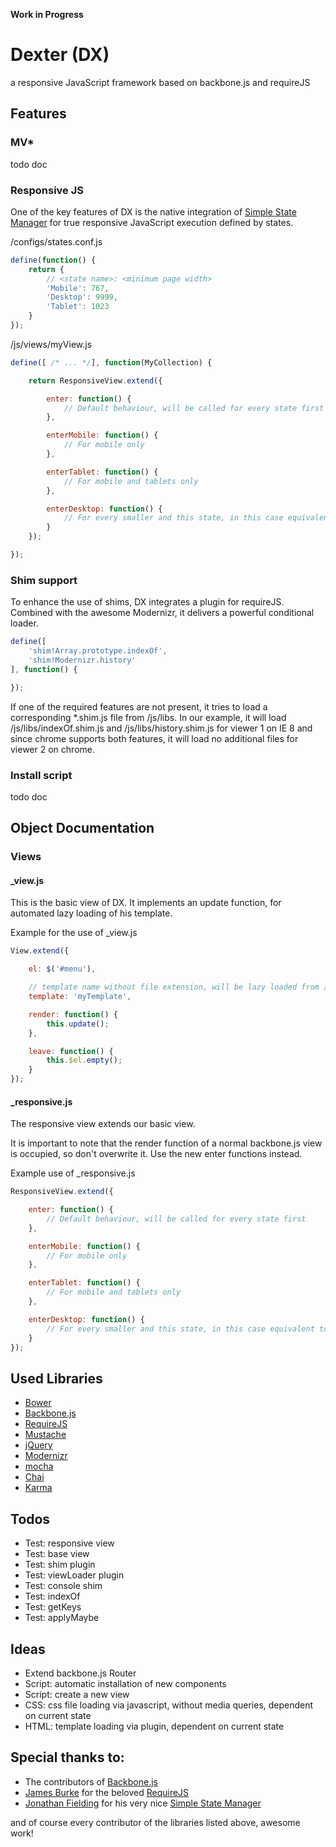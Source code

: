 **Work in Progress**

# Dexter (DX)
a responsive JavaScript framework based on backbone.js and requireJS

## Features

### MV*
todo doc

### Responsive JS
One of the key features of DX is the native integration of [Simple State Manager] for true responsive JavaScript execution defined by states.

/configs/states.conf.js
```javascript
define(function() {
    return {
        // <state name>: <minimum page width>
        'Mobile': 767,
        'Desktop': 9999,
        'Tablet': 1023
    }
});
```

/js/views/myView.js
```javascript
define([ /* ... */], function(MyCollection) {

    return ResponsiveView.extend({

        enter: function() {
            // Default behaviour, will be called for every state first
        },

        enterMobile: function() {
            // For mobile only
        },

        enterTablet: function() {
            // For mobile and tablets only
        },

        enterDesktop: function() {
            // For every smaller and this state, in this case equivalent to <enter>
        }
    });

});
```

### Shim support
To enhance the use of shims, DX integrates a plugin for requireJS. Combined with the awesome Modernizr, it delivers a powerful conditional loader.

```javascript
define([
    'shim!Array.prototype.indexOf',
    'shim!Modernizr.history'
], function() {

});
```

If one of the required features are not present, it tries to load a corresponding *.shim.js file from /js/libs.
In our example, it will load /js/libs/indexOf.shim.js and /js/libs/history.shim.js for viewer 1 on IE 8 and
since chrome supports both features, it will load no additional files for viewer 2 on chrome.

### Install script
todo doc

## Object Documentation

### Views

#### _view.js
This is the basic view of DX. It implements an update function, for automated lazy loading of his template.

Example for the use of _view.js
```javascript
View.extend({

    el: $('#menu'),

    // template name without file extension, will be lazy loaded from /templates
    template: 'myTemplate',

    render: function() {
        this.update();
    },

    leave: function() {
        this.$el.empty();
    }
});
 ```

#### _responsive.js
The responsive view extends our basic view.

It is important to note that the render function of a normal backbone.js view is occupied, so don't overwrite it. Use the new enter functions instead.

Example use of _responsive.js
```javascript
ResponsiveView.extend({

    enter: function() {
        // Default behaviour, will be called for every state first
    },

    enterMobile: function() {
        // For mobile only
    },

    enterTablet: function() {
        // For mobile and tablets only
    },

    enterDesktop: function() {
        // For every smaller and this state, in this case equivalent to <enter>
    }
});
```

## Used Libraries

- [Bower]
- [Backbone.js]
- [RequireJS]
- [Mustache]
- [jQuery]
- [Modernizr]
- [mocha]
- [Chai]
- [Karma]

## Todos
- Test: responsive view
- Test: base view
- Test: shim plugin
- Test: viewLoader plugin
- Test: console shim
- Test: indexOf
- Test: getKeys
- Test: applyMaybe

## Ideas
- Extend backbone.js Router
- Script: automatic installation of new components
- Script: create a new view
- CSS: css file loading via javascript, without media queries, dependent on current state
- HTML: template loading via plugin, dependent on current state

## Special thanks to:
- The contributors of [Backbone.js]
- [James Burke] for the beloved [RequireJS]
- [Jonathan Fielding] for his very nice [Simple State Manager]

and of course every contributor of the libraries listed above, awesome work!

[Jonathan Fielding]: <https://github.com/jonathan-fielding>
[Simple State Manager]: <https://github.com/jonathan-fielding/SimpleStateManager/>
[Backbone.js]: <https://github.com/documentcloud/backbone/>
[James Burke]: <https://github.com/jrburke>
[RequireJS]: <https://github.com/jrburke/requirejs>
[Bower]: <http://bower.io/>
[Mustache]: <http://mustache.github.io/>
[jQuery]: <http://jquery.com/>
[Modernizr]: <http://modernizr.com/>
[mocha]: <http://visionmedia.github.io/mocha/>
[Chai]: <http://chaijs.com/>
[Karma]: <http://karma-runner.github.io/0.8/index.html>